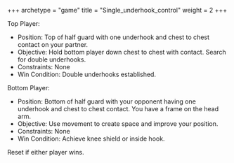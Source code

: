 +++
archetype = "game"
title = "Single_underhook_control"
weight = 2
+++

Top Player:
  * Position: Top of half guard with one underhook and chest to chest contact on your partner.
  * Objective: Hold bottom player down chest to chest with contact. Search for double underhooks.
  * Constraints: None
  * Win Condition: Double underhooks established.

Bottom Player:
  * Position: Bottom of half guard with your opponent having one underhook and chest to chest contact. You have a frame on the head arm.
  * Objective: Use movement to create space and improve your position.
  * Constraints: None
  * Win Condition: Achieve knee shield or inside hook.

Reset if either player wins.
